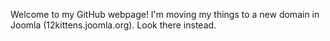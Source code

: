 Welcome to my GitHub webpage!
I'm moving my things to a new domain in Joomla (12kittens.joomla.org). Look there instead.

